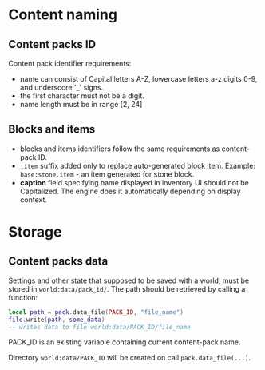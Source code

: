 # Content naming

## Content packs ID

Content pack identifier requirements:
- name can consist of Capital letters A-Z, lowercase letters a-z digits 0-9, and underscore '\_' signs. 
- the first character must not be a digit.
- name length must be in range \[2, 24\]

## Blocks and items

- blocks and items identifiers follow the same requirements as content-pack ID.
- `.item` suffix added only to replace auto-generated block item. Example: `base:stone.item` - an item generated for stone block.
- **caption** field specifying name displayed in inventory UI should not be Capitalized. The engine does it automatically depending on display context.

# Storage

## Content packs data

Settings and other state that supposed to be saved with a world, must be stored in `world:data/pack_id/`. The path should be retrieved by calling a function:
```lua
local path = pack.data_file(PACK_ID, "file_name")
file.write(path, some_data)
-- writes data to file world:data/PACK_ID/file_name
```
PACK_ID is an existing variable containing current content-pack name.

Directory `world:data/PACK_ID` will be created on call `pack.data_file(...)`.

